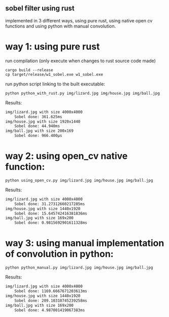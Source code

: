 ## sobel filter using rust

implemented in 3 different ways, using pure rust, using native open cv functions and using python with manual convolution.

# way 1: using pure rust

run compilation (only execute when changes to rust source code made)

```
cargo build --release
cp target/release/w1_sobel.exe w1_sobel.exe
```

run python script linking to the built executable:

```
python python_with_rust.py img/lizard.jpg img/house.jpg img/ball.jpg
```

Results:

```txt
img/lizard.jpg with size 4000x4000
    Sobel done: 361.625ms
img/house.jpg with size 1920x1440
    Sobel done: 44.940ms
img/ball.jpg with size 200x169
    Sobel done: 966.400µs
```

# way 2: using open_cv native function:

```
python using_open_cv.py img/lizard.jpg img/house.jpg img/ball.jpg
```

Results:

```txt
img/lizard.jpg with size 4000x4000
    Sobel done: 31.27312660217285ms
img/house.jpg with size 1440x1920
    Sobel done: 15.645742416381836ms
img/ball.jpg with size 169x200
    Sobel done: 0.9815692901611328ms
```

# way 3: using manual implementation of convolution in python:

```
python python_manual.py img/lizard.jpg img/house.jpg img/ball.jpg
```

Results:

```txt
img/lizard.jpg with size 4000x4000
    Sobel done: 1169.6667671203613ms
img/house.jpg with size 1440x1920
    Sobel done: 209.10310745239258ms
img/ball.jpg with size 169x200
    Sobel done: 4.987001419067383ms
```

